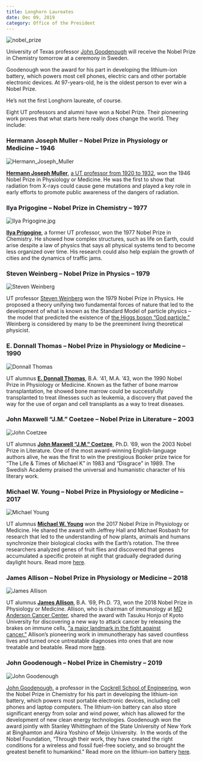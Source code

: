 ```yaml
--- 
title: Longhorn Laureates
date: Dec 09, 2019
category: Office of the President
---
```


![nobel_prize](http://research.utexas.edu/showcase/assets/js/fileman/Uploads/nobel_prize.jpg)

University of Texas professor [John Goodenough](https://www.nobelprize.org/prizes/chemistry/2019/goodenough/interview/) will receive the Nobel Prize in Chemistry tomorrow at a ceremony in Sweden.

Goodenough won the award for his part in developing the lithium-ion battery, which powers most cell phones, electric cars and other portable electronic devices. At 97-years-old, he is the oldest person to ever win a Nobel Prize.

He’s not the first Longhorn laureate, of course.

Eight UT professors and alumni have won a Nobel Prize. Their pioneering work proves that what starts here really does change the world. They include:

### Hermann Joseph Muller – Nobel Prize in Physiology or Medicine – 1946

![Hermann_Joseph_Muller](http://research.utexas.edu/showcase/assets/js/fileman/Uploads/Hermann_Joseph_Muller.jpg)

[**Hermann Joseph Muller**](https://www.nobelprize.org/nobel_prizes/medicine/laureates/1946/muller-facts.html), [a UT professor from 1920 to 1932](https://integrativebio.utexas.edu/about/history/hermann-j-muller-part-i), won the 1946 Nobel Prize in Physiology or Medicine. He was the first to show that radiation from X-rays could cause gene mutations and played a key role in early efforts to promote public awareness of the dangers of radiation.

### Ilya Prigogine – Nobel Prize in Chemistry – 1977

![Ilya Prigogine.jpg](http://research.utexas.edu/showcase/assets/js/fileman/Uploads/Ilya_Prigogine.jpg)

[**Ilya Prigogine**](https://www.nobelprize.org/nobel_prizes/chemistry/laureates/1977/prigogine-facts.html), a former UT professor, won the 1977 Nobel Prize in Chemistry. He showed how complex structures, such as life on Earth, could arise despite a law of physics that says all physical systems tend to become less organized over time. His research could also help explain the growth of cities and the dynamics of traffic jams.

### Steven Weinberg – Nobel Prize in Physics – 1979

![Steven Weinberg](http://research.utexas.edu/showcase/assets/js/fileman/Uploads/steven_weinberg.jpg)

UT professor [Steven Weinberg](http://www.nobelprize.org/nobel_prizes/physics/laureates/1979/weinberg-facts.html) won the 1979 Nobel Prize in Physics. He proposed a theory unifying two fundamental forces of nature that led to the development of what is known as the Standard Model of particle physics – the model that predicted the existence of [the Higgs boson “God particle.”](http://www.nytimes.com/2012/07/14/opinion/weinberg-why-the-higgs-boson-matters.html?pagewanted=all) Weinberg is considered by many to be the preeminent living theoretical physicist.

### E. Donnall Thomas – Nobel Prize in Physiology or Medicine – 1990

![Donnall Thomas](http://research.utexas.edu/showcase/assets/js/fileman/Uploads/Donnall_Thomas.jpg)

UT alumnus **[E. Donnall Thomas](https://www.nobelprize.org/nobel_prizes/medicine/laureates/1990/thomas-facts.html)**, B.A. ‘41, M.A. ’43, won the 1990 Nobel Prize in Physiology or Medicine. Known as the father of bone marrow transplantation, he showed bone marrow could be successfully transplanted to treat illnesses such as leukemia, a discovery that paved the way for the use of organ and cell transplants as a way to treat diseases.

### John Maxwell “J.M.” Coetzee – Nobel Prize in Literature – 2003

![John Coetzee](http://research.utexas.edu/showcase/assets/js/fileman/Uploads/John_Coetzee.jpg)

UT alumnus [**John Maxwell “J.M.” Coetzee**](https://www.nobelprize.org/nobel_prizes/literature/laureates/2003/coetzee-facts.html), Ph.D. ’69, won the 2003 Nobel Prize in Literature. One of the most award-winning English-language authors alive, he was the first to win the prestigious Booker prize twice for “The Life & Times of Michael K” in 1983 and “Disgrace” in 1989. The Swedish Academy praised the universal and humanistic character of his literary work.

### Michael W. Young – Nobel Prize in Physiology or Medicine – 2017

![Michael Young](http://research.utexas.edu/showcase/assets/js/fileman/Uploads/Michael_Young.jpg)

UT alumnus [**Michael W. Young**](https://www.nobelprize.org/nobel_prizes/medicine/laureates/2017/young-facts.html) won the 2017 Nobel Prize in Physiology or Medicine. He shared the award with Jeffrey Hall and Michael Rosbash for research that led to the understanding of how plants, animals and humans synchronize their biological clocks with the Earth’s rotation. The three researchers analyzed genes of fruit flies and discovered that genes accumulated a specific protein at night that gradually degraded during daylight hours. Read more [here](https://news.utexas.edu/2017/10/02/texas-alum-michael-young-awarded-nobel-prize).

### James Allison – Nobel Prize in Physiology or Medicine – 2018

![James Allison](http://research.utexas.edu/showcase/assets/js/fileman/Uploads/James_Allison.jpg)

UT alumnus **[James Allison](https://news.utexas.edu/2018/10/01/ut-austin-alum-james-allison-awarded-nobel-prize/?utm_source=twitter&utm_medium=referral&utm_campaign=UTAustinSocial)**, B.A. ’69, Ph.D. ’73, won the 2018 Nobel Prize in Physiology or Medicine. Allison, who is chairman of immunology at [MD Anderson Cancer Center](https://www.mdanderson.org/newsroom/2018/10/md-anderson-immunologist-jim-allison-awarded-nobel-prize.html), shared the award with Tasuku Honjo of Kyoto University for discovering a new way to attack cancer by releasing the brakes on immune cells, [“a major landmark in the fight against cancer.”](https://twitter.com/NobelPrize/status/1046694369808519169?ref_src=twsrc%5Etfw%7Ctwcamp%5Etweetembed%7Ctwterm%5E1046694657575583744&ref_url=https%3A%2F%2Fnews.utexas.edu%2F2018%2F10%2F02%2Fcongratulations-to-james-allison-2018-nobel-prize-winner%2F) Allison’s pioneering work in immunotherapy has saved countless lives and turned once untreatable diagnoses into ones that are now treatable and beatable. Read more [here](https://news.utexas.edu/2018/10/02/congratulations-to-james-allison-2018-nobel-prize-winner/).

### John Goodenough – Nobel Prize in Chemistry – 2019

![John Goodenough](http://research.utexas.edu/showcase/assets/js/fileman/Uploads/John_Goodenough.png)

[John Goodenough](https://www.nobelprize.org/prizes/chemistry/2019/goodenough/interview/), a professor in the [Cockrell School of Engineering](http://www.engr.utexas.edu/), won the Nobel Prize in Chemistry for his part in developing the lithium-ion battery, which powers most portable electronic devices, including cell phones and laptop computers. The lithium-ion battery can also store significant energy from solar and wind power, which has allowed for the development of new clean energy technologies. Goodenough won the award jointly with Stanley Whittingham of the State University of New York at Binghamton and Akira Yoshino of Meijo University.  In the words of the Nobel Foundation, “Through their work, they have created the right conditions for a wireless and fossil fuel-free society, and so brought the greatest benefit to humankind.” Read more on the lithium-ion battery [here](https://www.nytimes.com/2019/10/09/science/nobel-prize-chemistry.html).